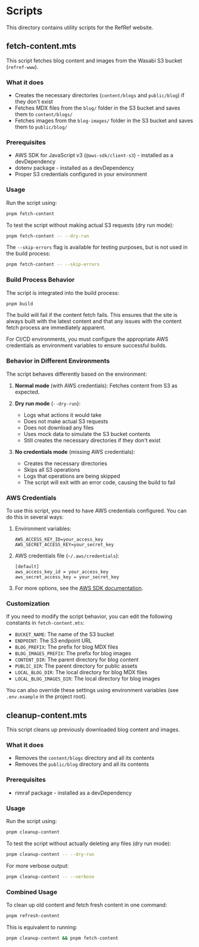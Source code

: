 # Scripts

This directory contains utility scripts for the RefRef website.

## fetch-content.mts

This script fetches blog content and images from the Wasabi S3 bucket (`refref-www`).

### What it does

- Creates the necessary directories (`content/blogs` and `public/blog`) if they don't exist
- Fetches MDX files from the `blog/` folder in the S3 bucket and saves them to `content/blogs/`
- Fetches images from the `blog-images/` folder in the S3 bucket and saves them to `public/blog/`

### Prerequisites

- AWS SDK for JavaScript v3 (`@aws-sdk/client-s3`) - installed as a devDependency
- dotenv package - installed as a devDependency
- Proper S3 credentials configured in your environment

### Usage

Run the script using:

```bash
pnpm fetch-content
```

To test the script without making actual S3 requests (dry run mode):

```bash
pnpm fetch-content -- --dry-run
```

The `--skip-errors` flag is available for testing purposes, but is not used in the build process:

```bash
pnpm fetch-content -- --skip-errors
```

### Build Process Behavior

The script is integrated into the build process:

```bash
pnpm build
```

The build will fail if the content fetch fails. This ensures that the site is always built with the latest content and that any issues with the content fetch process are immediately apparent.

For CI/CD environments, you must configure the appropriate AWS credentials as environment variables to ensure successful builds.

### Behavior in Different Environments

The script behaves differently based on the environment:

1. **Normal mode** (with AWS credentials): Fetches content from S3 as expected.

2. **Dry run mode** (`--dry-run`):

   - Logs what actions it would take
   - Does not make actual S3 requests
   - Does not download any files
   - Uses mock data to simulate the S3 bucket contents
   - Still creates the necessary directories if they don't exist

3. **No credentials mode** (missing AWS credentials):
   - Creates the necessary directories
   - Skips all S3 operations
   - Logs that operations are being skipped
   - The script will exit with an error code, causing the build to fail

### AWS Credentials

To use this script, you need to have AWS credentials configured. You can do this in several ways:

1. Environment variables:

   ```
   AWS_ACCESS_KEY_ID=your_access_key
   AWS_SECRET_ACCESS_KEY=your_secret_key
   ```

2. AWS credentials file (`~/.aws/credentials`):

   ```
   [default]
   aws_access_key_id = your_access_key
   aws_secret_access_key = your_secret_key
   ```

3. For more options, see the [AWS SDK documentation](https://docs.aws.amazon.com/sdk-for-javascript/v3/developer-guide/setting-credentials-node.html).

### Customization

If you need to modify the script behavior, you can edit the following constants in `fetch-content.mts`:

- `BUCKET_NAME`: The name of the S3 bucket
- `ENDPOINT`: The S3 endpoint URL
- `BLOG_PREFIX`: The prefix for blog MDX files
- `BLOG_IMAGES_PREFIX`: The prefix for blog images
- `CONTENT_DIR`: The parent directory for blog content
- `PUBLIC_DIR`: The parent directory for public assets
- `LOCAL_BLOG_DIR`: The local directory for blog MDX files
- `LOCAL_BLOG_IMAGES_DIR`: The local directory for blog images

You can also override these settings using environment variables (see `.env.example` in the project root).

## cleanup-content.mts

This script cleans up previously downloaded blog content and images.

### What it does

- Removes the `content/blogs` directory and all its contents
- Removes the `public/blog` directory and all its contents

### Prerequisites

- rimraf package - installed as a devDependency

### Usage

Run the script using:

```bash
pnpm cleanup-content
```

To test the script without actually deleting any files (dry run mode):

```bash
pnpm cleanup-content -- --dry-run
```

For more verbose output:

```bash
pnpm cleanup-content -- --verbose
```

### Combined Usage

To clean up old content and fetch fresh content in one command:

```bash
pnpm refresh-content
```

This is equivalent to running:

```bash
pnpm cleanup-content && pnpm fetch-content
```
